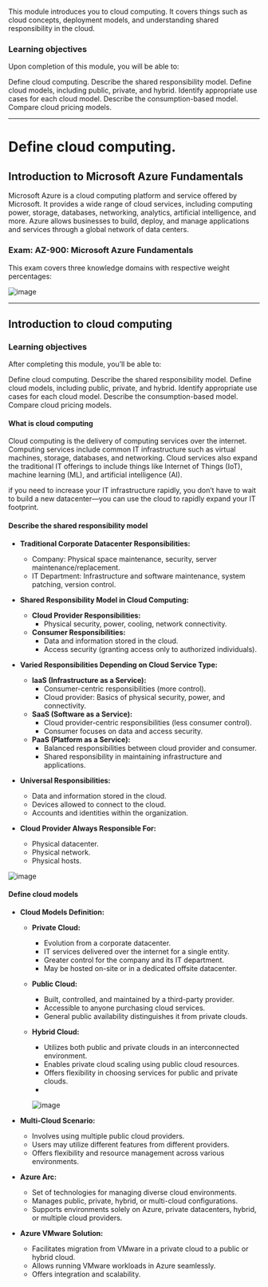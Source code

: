 
This module introduces you to cloud computing. It covers things such as cloud concepts, deployment models, and understanding shared responsibility in the cloud.

### Learning objectives
Upon completion of this module, you will be able to:

Define cloud computing.
Describe the shared responsibility model.
Define cloud models, including public, private, and hybrid.
Identify appropriate use cases for each cloud model.
Describe the consumption-based model.
Compare cloud pricing models.

---

# Define cloud computing.
## Introduction to Microsoft Azure Fundamentals

Microsoft Azure is a cloud computing platform and service offered by Microsoft. It provides a wide range of cloud services, including computing power, storage, databases, networking, analytics, artificial intelligence, and more. Azure allows businesses to build, deploy, and manage applications and services through a global network of data centers.

### Exam: AZ-900: Microsoft Azure Fundamentals
This exam covers three knowledge domains with respective weight percentages:

![image](https://github.com/Akmeena4u/AZ-900-Bootcamp/assets/93425334/ab8aff65-872c-463d-982d-053665500c7d)


---
## Introduction to cloud computing

### Learning objectives
After completing this module, you’ll be able to:

Define cloud computing.
Describe the shared responsibility model.
Define cloud models, including public, private, and hybrid.
Identify appropriate use cases for each cloud model.
Describe the consumption-based model.
Compare cloud pricing models.

#### What is cloud computing
Cloud computing is the delivery of computing services over the internet. Computing services include common IT infrastructure such as virtual machines, storage, databases, and networking. Cloud services also expand the traditional IT offerings to include things like Internet of Things (IoT), machine learning (ML), and artificial intelligence (AI).

 if you need to increase your IT infrastructure rapidly, you don’t have to wait to build a new datacenter—you can use the cloud to rapidly expand your IT footprint.

#### Describe the shared responsibility model

- **Traditional Corporate Datacenter Responsibilities:**
  - Company: Physical space maintenance, security, server maintenance/replacement.
  - IT Department: Infrastructure and software maintenance, system patching, version control.

- **Shared Responsibility Model in Cloud Computing:**
  - **Cloud Provider Responsibilities:**
    - Physical security, power, cooling, network connectivity.
  - **Consumer Responsibilities:**
    - Data and information stored in the cloud.
    - Access security (granting access only to authorized individuals).
    
- **Varied Responsibilities Depending on Cloud Service Type:**
  - **IaaS (Infrastructure as a Service):**
    - Consumer-centric responsibilities (more control).
    - Cloud provider: Basics of physical security, power, and connectivity.
  - **SaaS (Software as a Service):**
    - Cloud provider-centric responsibilities (less consumer control).
    - Consumer focuses on data and access security.
  - **PaaS (Platform as a Service):**
    - Balanced responsibilities between cloud provider and consumer.
    - Shared responsibility in maintaining infrastructure and applications.

- **Universal Responsibilities:**
  - Data and information stored in the cloud.
  - Devices allowed to connect to the cloud.
  - Accounts and identities within the organization.

- **Cloud Provider Always Responsible For:**
  - Physical datacenter.
  - Physical network.
  - Physical hosts.

![image](https://github.com/Akmeena4u/AZ-900-Bootcamp/assets/93425334/4a6471ff-7344-4072-b228-f42886b39d51)


#### Define cloud models

- **Cloud Models Definition:**
  - **Private Cloud:**
    - Evolution from a corporate datacenter.
    - IT services delivered over the internet for a single entity.
    - Greater control for the company and its IT department.
    - May be hosted on-site or in a dedicated offsite datacenter.

  - **Public Cloud:**
    - Built, controlled, and maintained by a third-party provider.
    - Accessible to anyone purchasing cloud services.
    - General public availability distinguishes it from private clouds.

  - **Hybrid Cloud:**
    - Utilizes both public and private clouds in an interconnected environment.
    - Enables private cloud scaling using public cloud resources.
    - Offers flexibility in choosing services for public and private clouds.
    - 
     ![image](https://github.com/Akmeena4u/AZ-900-Bootcamp/assets/93425334/b9cff5a8-0ea2-4484-b356-c7b98307c658)


- **Multi-Cloud Scenario:**
  - Involves using multiple public cloud providers.
  - Users may utilize different features from different providers.
  - Offers flexibility and resource management across various environments.

- **Azure Arc:**
  - Set of technologies for managing diverse cloud environments.
  - Manages public, private, hybrid, or multi-cloud configurations.
  - Supports environments solely on Azure, private datacenters, hybrid, or multiple cloud providers.

- **Azure VMware Solution:**
  - Facilitates migration from VMware in a private cloud to a public or hybrid cloud.
  - Allows running VMware workloads in Azure seamlessly.
  - Offers integration and scalability.

